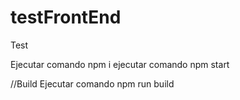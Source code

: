 # testFrontEnd
Test 

Ejecutar comando npm i 
ejecutar comando npm start 

//Build
Ejecutar comando npm run build 
